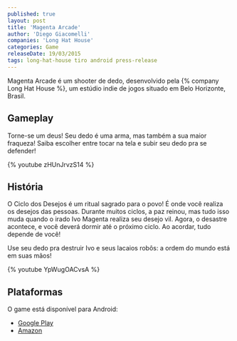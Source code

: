 ```yaml
---
published: true
layout: post
title: 'Magenta Arcade'
author: 'Diego Giacomelli'
companies: 'Long Hat House'
categories: Game
releaseDate: 19/03/2015
tags: long-hat-house tiro android press-release
---
```

Magenta Arcade é um shooter de dedo, desenvolvido pela {% company Long Hat House %}, um estúdio indie de jogos situado em Belo Horizonte, Brasil.

## Gameplay
Torne-se um deus! Seu dedo é uma arma, mas também a sua maior fraqueza! Saiba escolher entre tocar na tela e subir seu dedo pra se defender!

{% youtube zHUnJrvzS14 %}

## História
O Ciclo dos Desejos é um ritual sagrado para o povo! É onde você realiza os desejos das pessoas. Durante muitos ciclos, a paz reinou, mas tudo isso muda quando o irado Ivo Magenta realiza seu desejo vil. Agora, o desastre acontece, e você deverá dormir até o próximo ciclo. Ao acordar, tudo depende de você! 

Use seu dedo pra destruir Ivo e seus lacaios robôs: a ordem do mundo está em suas mãos! 

{% youtube YpWugOACvsA %}

## Plataformas
O game está disponível para Android:

* [Google Play](https://play.google.com/store/apps/details?id=air.com.longhathouse.MagentaArcadeFull)
* [Amazon](https://www.amazon.com/gp/product/B00X7WJWQ6)